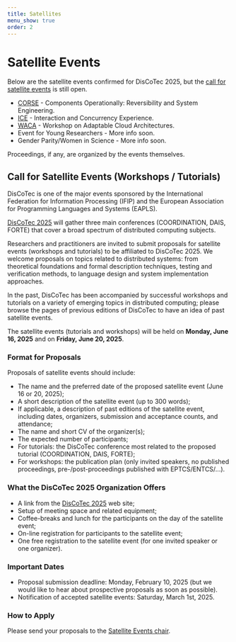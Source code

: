 ```yaml
---
title: Satellites
menu_show: true
order: 2
---
```


# Satellite Events

Below are the satellite events confirmed for DisCoTec 2025, but the [call for satellite events](#call-for-satellite-events-workshops--tutorials) is still open.

- [CORSE](./satellite/corse) - Components Operationally: Reversibility and System Engineering.
- [ICE](./satellite/ice) - Interaction and Concurrency Experience.
- [WACA](https://waca-ws.github.io/2025/) - Workshop on Adaptable Cloud Architectures.
- Event for Young Researchers - More info soon.
- Gender Parity/Women in Science - More info soon.

Proceedings, if any, are organized by the events themselves.

## Call for Satellite Events (Workshops / Tutorials)

DisCoTec is one of the major events sponsored by the International Federation for Information Processing (IFIP) and the European Association for Programming Languages and Systems (EAPLS).

[DisCoTec 2025](.) will gather three main conferences (COORDINATION, DAIS, FORTE) that cover a broad spectrum of distributed computing subjects.

Researchers and practitioners are invited to submit proposals for satellite events (workshops and tutorials) to be affiliated to DisCoTec 2025.
We welcome proposals on topics related to distributed systems: from theoretical foundations and formal description techniques, testing and verification methods, to language design and system implementation approaches.

In the past, DisCoTec has been accompanied by successful workshops and tutorials on a variety of emerging topics in distributed computing; please browse the pages of previous editions of DisCoTec to have an idea of past satellite events.

The satellite events (tutorials and workshops) will be held on **Monday, June 16, 2025** and on **Friday, June 20, 2025**.

### Format for Proposals

Proposals of satellite events should include:

* The name and the preferred date of the proposed satellite event (June 16 or 20, 2025);
* A short description of the satellite event (up to 300 words);
* If applicable, a description of past editions of the satellite event, including dates, organizers, submission and acceptance counts, and attendance;
* The name and short CV of the organizer(s);
* The expected number of participants;
* For tutorials: the DisCoTec conference most related to the proposed tutorial (COORDINATION, DAIS, FORTE);
* For workshops: the publication plan (only invited speakers, no published proceedings, pre-/post-proceedings published with EPTCS/ENTCS/...).

### What the DisCoTec 2025 Organization Offers

* A link from the [DisCoTec 2025](.) web site;
* Setup of meeting space and related equipment;
* Coffee-breaks and lunch for the participants on the day of the satellite event;
* On-line registration for participants to the satellite event;
* One free registration to the satellite event (for one invited speaker or one organizer).

### Important Dates

* Proposal submission deadline:
  Monday, February 10, 2025
  (but we would like to hear about prospective proposals as soon as possible).
* Notification of accepted satellite events:
  Saturday, March 1st, 2025.

### How to Apply

Please send your proposals to the [Satellite Events chair](mailto:discotec-satellite@inria.fr).
